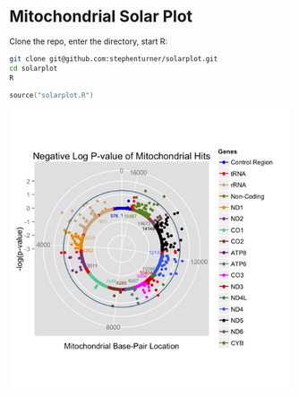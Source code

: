 # Mitochondrial Solar Plot

Clone the repo, enter the directory, start R:

```bash
git clone git@github.com:stephenturner/solarplot.git
cd solarplot
R
```

```S
source("solarplot.R")
```

![solarplot](./solarplot.png)